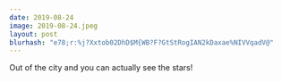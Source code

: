 ```yaml
---
date: 2019-08-24
image: 2019-08-24.jpeg
layout: post
blurhash: "e78;r:%j?Xxtob02DhD$M{WB?F?GtStRogIAN2kDaxae%NIVVqadV@"
---
```


Out of the city and you can actually see the stars!
